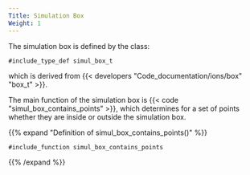 ```yaml
---
Title: Simulation Box
Weight: 1
---
```



The simulation box is defined by the class:
```Fortran
#include_type_def simul_box_t
```
which is derived from {{< developers "Code_documentation/ions/box" "box_t" >}}.

The main function of the simulation box is {{< code "simul_box_contains_points" >}}, which determines for a set of points whether they are inside or outside the simulation box.

{{% expand "Definition of simul_box_contains_points()" %}}
```Fortran
#include_function simul_box_contains_points
```
{{% /expand %}}
